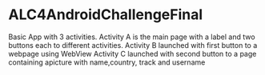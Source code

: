 # ALC4AndroidChallengeFinal
Basic App with 3 activities.
Activity A is the main page with a label and two buttons each to different activities.
Activity B launched with first button to a webpage using WebView
Activity C launched with second button to a page containing  apicture with name,country, track and username
